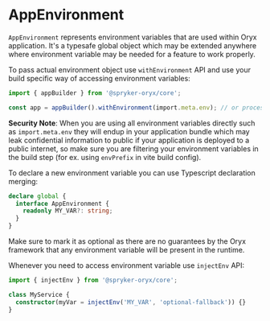 # AppEnvironment

`AppEnvironment` represents environment variables that are used within Oryx application.
It's a typesafe global object which may be extended anywhere where environment variable
may be needed for a feature to work properly.

To pass actual environment object use `withEnvironment` API and use your build specific
way of accessing environment variables:

```ts
import { appBuilder } from '@spryker-oryx/core';

const app = appBuilder().withEnvironment(import.meta.env); // or process.env in NodeJS style apps
```

**Security Note**: When you are using all environment variables directly such as `import.meta.env`
they will endup in your application bundle which may leak confidential information to public
if your application is deployed to a public internet, so make sure you are filtering your
environment variables in the build step (for ex. using `envPrefix` in vite build config).

To declare a new environment variable you can use Typescript declaration merging:

```ts
declare global {
  interface AppEnvironment {
    readonly MY_VAR?: string;
  }
}
```

Make sure to mark it as optional as there are no guarantees by the Oryx framework
that any environment variable will be present in the runtime.

Whenever you need to access environment variable use `injectEnv` API:

```ts
import { injectEnv } from '@spryker-oryx/core';

class MyService {
  constructor(myVar = injectEnv('MY_VAR', 'optional-fallback')) {}
}
```
